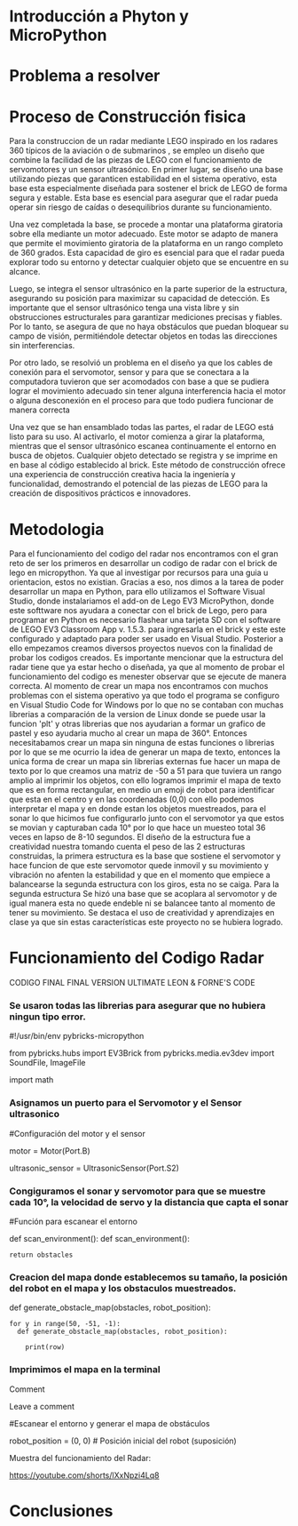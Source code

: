 # Introducción a Phyton y MicroPython

# Problema a resolver

# Proceso de Construcción fisica
Para la construccion de un radar mediante LEGO inspirado en los radares 360 típicos de la aviación o de submarinos , se empleo un diseño que combine la facilidad de las piezas de LEGO con el funcionamiento de servomotores y un sensor ultrasónico. En primer lugar, se diseño  una base utilizando piezas que garanticen estabilidad en el sistema operativo, esta base esta especialmente diseñada para sostener el brick de LEGO de forma segura y estable. Esta base es esencial para asegurar que el radar pueda operar sin riesgo de caídas o desequilibrios durante su funcionamiento.

Una vez completada la base, se procede a montar una plataforma giratoria sobre ella mediante un motor adecuado. Este motor se adapto de manera que  permite el  movimiento giratoria de la plataforma en un rango completo de 360 grados. Esta capacidad de giro es esencial para que el radar pueda explorar todo su entorno y detectar cualquier objeto que se encuentre en su alcance.

Luego, se integra el sensor ultrasónico en la parte superior de la estructura, asegurando su posición para maximizar su capacidad de detección. Es importante que el sensor ultrasónico tenga una vista libre y sin obstrucciones estructurales  para garantizar mediciones precisas y fiables. Por lo tanto, se asegura de que no haya obstáculos que puedan bloquear su campo de visión, permitiéndole detectar objetos en todas las direcciones sin interferencias.

Por otro lado, se resolvió un problema en el diseño ya que los cables de conexión para el servomotor, sensor y para que se conectara a la computadora tuvieron que ser acomodados con base a que se pudiera lograr el movimiento adecuado sin tener alguna interferencia hacia el motor o alguna desconexión en el proceso para que todo pudiera funcionar de manera correcta 

Una vez que se han ensamblado todas las partes, el radar de LEGO está listo para su uso. Al activarlo, el motor comienza a girar la plataforma, mientras que el sensor ultrasónico escanea continuamente el entorno en busca de objetos. Cualquier objeto detectado se registra y se imprime en en base al código establecido al brick. Este método de construcción ofrece una experiencia de construcción creativa hacia la ingeniería y funcionalidad, demostrando el potencial de las piezas de LEGO para la creación de dispositivos prácticos e innovadores.

# Metodologia

Para el funcionamiento del codigo del radar nos encontramos con el gran reto de ser los primeros en desarrollar un codigo de radar con el brick de lego en micropython. Ya que al investigar por recursos para una guia u orientacion, estos no existian. Gracias a eso, nos dimos a la tarea de poder desarrollar un mapa en Python, para ello utilizamos el Software Visual Studio, donde instalariamos el add-on de Lego EV3 MicroPython, donde este softtware nos ayudara a conectar con el brick de Lego, pero para programar en Python es necesario flashear una tarjeta SD con el software de LEGO EV3 Classroom App v. 1.5.3. para ingresarla en el brick y este este configurado y adaptado para poder ser usado en Visual Studio. Posterior a ello empezamos creamos diversos proyectos nuevos con la finalidad de probar los codigos creados. Es importante mencionar que la estructura del radar tiene que ya estar hecho o diseñada, ya que al momento de probar el funcionamiento del codigo es menester observar que se ejecute de manera correcta. 
Al momento de crear un mapa nos encontramos con muchos problemas con el sistema operativo ya que todo el programa se configuro en Visual Studio Code for Windows por lo que no se contaban con muchas librerias a comparación de la version de Linux donde se puede usar la funcion 'plt' y otras librerias que nos ayudarian a formar un grafico de pastel y eso ayudaria mucho al crear un mapa de 360°. Entonces necesitabamos crear un mapa sin ninguna de estas funciones o librerias por lo que se me ocurrio la idea de generar un mapa de texto, entonces la unica forma de crear un mapa sin librerias externas fue hacer un mapa de texto por lo que creamos una matriz de -50 a 51 para que tuviera un rango amplio al imprimir los objetos, con ello logramos imprimir el mapa de texto que es en forma rectangular, en medio un emoji de robot para identificar que esta en el centro y en las coordenadas (0,0) con ello podemos interpretar el mapa y en donde estan los objetos muestreados, para el sonar lo que hicimos fue configurarlo junto con el servomotor ya que estos se movian y capturaban cada 10° por lo que hace un muesteo total 36 veces en lapso de 8-10 segundos. El diseño de la estructura fue a creatividad nuestra tomando cuenta el peso de las 2 estructuras construidas, la primera estructura es la base que sostiene el servomotor y hace funcion de que este servomotor quede inmovil y su movimiento y vibración no afenten la estabilidad y que en el momento que empiece a balancearse la segunda estructura con los giros, esta no se caiga. Para la segunda estructura Se hizó una base que se acoplara al servomotor y de igual manera esta no quede endeble ni se balancee tanto al momento de tener su movimiento. Se destaca el uso de creatividad y aprendizajes en clase ya que sin estas características este proyecto no se hubiera logrado.


# Funcionamiento del Codigo Radar

CODIGO FINAL FINAL VERSION ULTIMATE LEON & FORNE'S CODE

### Se usaron todas las librerias para asegurar que no hubiera ningun tipo error.

#!/usr/bin/env pybricks-micropython

from pybricks.hubs import EV3Brick
from pybricks.media.ev3dev import SoundFile, ImageFile

import math

### Asignamos un puerto para el Servomotor y el Sensor ultrasonico

#Configuración del motor y el sensor

motor = Motor(Port.B)

ultrasonic_sensor = UltrasonicSensor(Port.S2)

### Congiguramos el sonar y servomotor para que se muestre cada 10°, la velocidad de servo y la distancia que capta el sonar 

#Función para escanear el entorno

def scan_environment():
    def scan_environment():

    return obstacles

### Creacion del mapa donde establecemos su tamaño, la posición del robot en el mapa y los obstaculos muestreados.

def generate_obstacle_map(obstacles, robot_position):

    for y in range(50, -51, -1):
      def generate_obstacle_map(obstacles, robot_position):
       
        print(row)

### Imprimimos el mapa en la terminal
Comment
 
Leave a comment
 

#Escanear el entorno y generar el mapa de obstáculos

robot_position = (0, 0)  # Posición inicial del robot (suposición)

Muestra del funcionamiento del Radar:

https://youtube.com/shorts/lXxNpzi4Lq8

# Conclusiones



